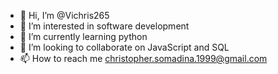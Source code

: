 - 👋 Hi, I’m @Vichris265
- 👀 I’m interested in software development
- 🌱 I’m currently learning python
- 💞️ I’m looking to collaborate on JavaScript and SQL
- 📫 How to reach me christopher.somadina.1999@gmail.com

<!---
Vichris265/Vichris265 is a ✨ special ✨ repository because its `README.md` (this file) appears on your GitHub profile.
You can click the Preview link to take a look at your changes.
--->
